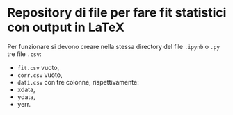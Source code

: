 # Repository di file per fare fit statistici con output in LaTeX
Per funzionare si devono creare nella stessa directory del file `.ipynb` o `.py` tre file  `.csv`:

-  `fit.csv` vuoto,
-  `corr.csv` vuoto,
-  `dati.csv` con tre colonne, rispettivamente:
  - xdata,
  - ydata,
  - yerr.
